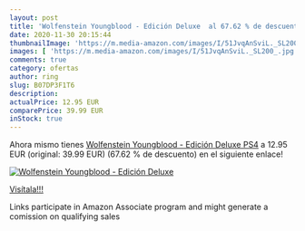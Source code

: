 ```yaml
---
layout: post
title: 'Wolfenstein Youngblood - Edición Deluxe  al 67.62 % de descuento'
date: 2020-11-30 20:15:44
thumbnailImage: 'https://m.media-amazon.com/images/I/51JvqAnSviL._SL200_.jpg'
images: [ 'https://m.media-amazon.com/images/I/51JvqAnSviL._SL200_.jpg' ]
comments: true
category: ofertas
author: ring
slug: B07DP3F1T6
description:
actualPrice: 12.95 EUR
comparePrice: 39.99 EUR
inStock: true
---
```


Ahora mismo tienes [Wolfenstein Youngblood - Edición Deluxe PS4](https://www.amazon.es/dp/B07DP3F1T6/?tag=tolees-21) a 12.95 EUR (original: 39.99 EUR) (67.62 %  de descuento) en el siguiente enlace!

[![Wolfenstein Youngblood - Edición Deluxe ](https://m.media-amazon.com/images/I/51JvqAnSviL._SL200_.jpg)](https://www.amazon.es/dp/B07DP3F1T6/?tag=tolees-21)

[Visítala!!!](https://www.amazon.es/dp/B07DP3F1T6/?tag=tolees-21)

Links participate in Amazon Associate program and might generate a comission on qualifying sales

